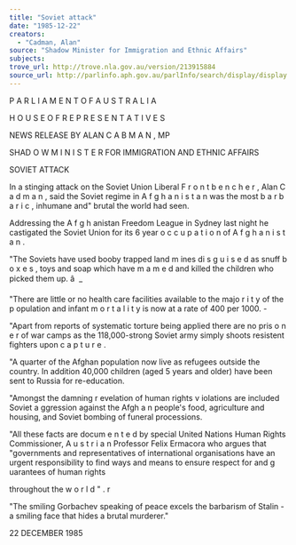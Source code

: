 ```yaml
---
title: "Soviet attack"
date: "1985-12-22"
creators:
  - "Cadman, Alan"
source: "Shadow Minister for Immigration and Ethnic Affairs"
subjects:
trove_url: http://trove.nla.gov.au/version/213915884
source_url: http://parlinfo.aph.gov.au/parlInfo/search/display/display.w3p;query=Id%3A%22media/pressrel/HPR03002700%22
---
```


 P A R L I A M E N T  O F  A U S T R A L I A  

 H O U S E  O F  R E P R E S E N T A T I V E S

 NEWS RELEASE BY ALAN C A B M A N , MP

 SHAD O W  M I N I S T E R  FOR IMMIGRATION AND ETHNIC AFFAIRS  

 SOVIET ATTACK

 In a stinging attack on the Soviet Union Liberal F r o n t b e n c h e r ,   Alan C a d m a n , said the Soviet regime in A f g h a n i s t a n  was the most   b a r b a r i c , inhumane and" brutal the world had seen.

 Addressing the A f g h anistan Freedom League in Sydney last night he   castigated the Soviet Union for its 6 year o c c u p a t i o n  of   A f g h a n i s t a n .

 "The Soviets have used booby trapped land m ines di s g u i s e d  as   snuff b o x e s , toys and soap which have m a m e d  and killed the   children who picked them up. â   _

 "There are little or no health care facilities available to the   majo r i t y  of the p opulation and infant m o r t a l i t y  is now at a rate   of 400 per 1000. -

 "Apart from reports of systematic torture being applied there are   no pris o n e r  of war camps as the 118,000-strong Soviet army simply   shoots resistent fighters upon c a p t u r e .

 "A quarter of the Afghan population now live as refugees outside   the country. In addition 40,000 children (aged 5 years and   older) have been sent to Russia for re-education.

 "Amongst the damning r evelation of human rights v iolations are   included Soviet a ggression against the Afgh a n  people's food,   agriculture and housing, and Soviet bombing of funeral   processions.

 "All these facts are docum e n t e d  by special United Nations Human   Rights Commissioner, A u s t r i a n  Professor Felix Ermacora who argues   that "governments and representatives of international   organisations have an urgent responsibility to find ways and   means to ensure respect for and g uarantees of human rights  

 throughout the w o r l d " . r

 "The smiling Gorbachev speaking of peace excels the barbarism of  Stalin - a smiling face that hides a brutal murderer."

 22 DECEMBER 1985

